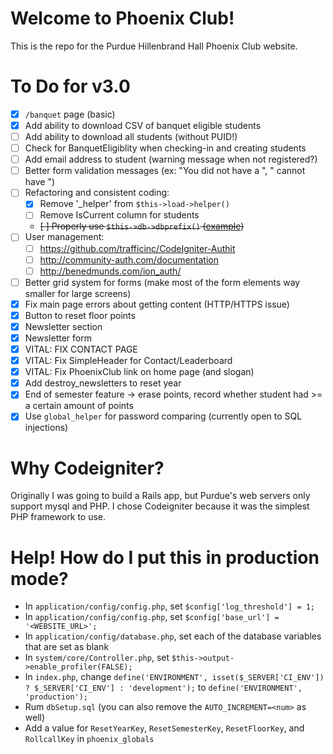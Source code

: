 # Welcome to Phoenix Club!
This is the repo for the Purdue Hillenbrand Hall Phoenix Club website.

# To Do for v3.0
- [X] `/banquet` page (basic)
- [X] Add ability to download CSV of banquet eligible students
- [ ] Add ability to download all students (without PUID!)
- [ ] Check for BanquetEligiblity when checking-in and creating students
- [ ] Add email address to student (warning message when not registered?)
- [ ] Better form validation messages (ex: "You did not have a <field>", "<Field> cannot have <this>")
- [ ] Refactoring and consistent coding:
	- [X] Remove '_helper' from `$this->load->helper()`
	- [ ] Remove IsCurrent column for students
	- ~~[ ] Properly use `$this->db->dbprefix()` ([example](https://stackoverflow.com/questions/16021367/adding-table-prefix-to-join-in-codeigniter))~~
- [ ] User management:
	- [ ] https://github.com/trafficinc/CodeIgniter-Authit
	- [ ] http://community-auth.com/documentation
	- [ ] http://benedmunds.com/ion_auth/
- [ ] Better grid system for forms (make most of the form elements way smaller for large screens)
- [X] Fix main page errors about getting content (HTTP/HTTPS issue)
- [X] Button to reset floor points
- [X] Newsletter section
- [X] Newsletter form
- [X] VITAL: FIX CONTACT PAGE
- [X] VITAL: Fix SimpleHeader for Contact/Leaderboard
- [X] VITAL: Fix PhoenixClub link on home page (and slogan)
- [X] Add destroy_newsletters to reset year
- [X] End of semester feature -> erase points, record whether student had >= a certain amount of points
- [X] Use `global_helper` for password comparing (currently open to SQL injections)

# Why Codeigniter?
Originally I was going to build a Rails app, but Purdue's web servers only support mysql and PHP. I chose Codeigniter because it was the simplest PHP framework to use.

# Help! How do I put this in production mode?
- In `application/config/config.php`, set `$config['log_threshold'] = 1;`
- In `application/config/config.php`, set `$config['base_url'] = '<WEBSITE_URL>';`
- In `application/config/database.php`, set each of the database variables that are set as blank
- In `system/core/Controller.php`, set `$this->output->enable_profiler(FALSE);`
- In `index.php`, change `define('ENVIRONMENT', isset($_SERVER['CI_ENV']) ? $_SERVER['CI_ENV'] : 'development');` to `define('ENVIRONMENT', 'production');`
- Rum `dbSetup.sql` (you can also remove the `AUTO_INCREMENT=<num>` as well)
- Add a value for `ResetYearKey`, `ResetSemesterKey`, `ResetFloorKey`, and `RollcallKey` in `phoenix_globals`
